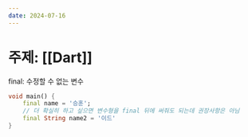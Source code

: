 ```yaml
---
date: 2024-07-16
---
```

# 주제: [[Dart]]
final: 수정할 수 없는 변수
```dart
void main() {
	final name = '승훈';
	// 더 확실히 하고 싶으면 변수형을 final 뒤에 써줘도 되는데 권장사항은 아님
	final String name2 = '이드'
}
```